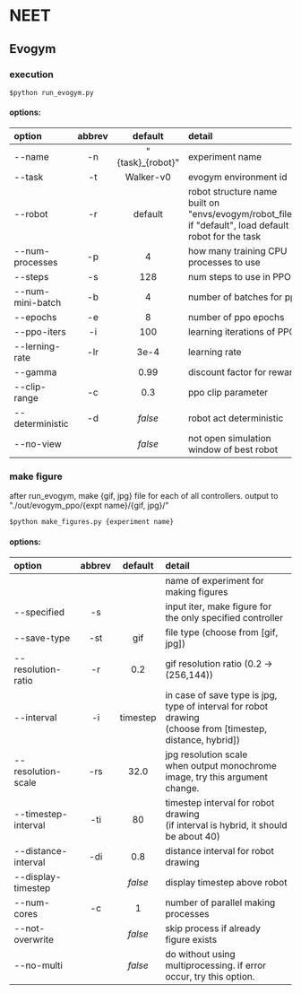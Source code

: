 # NEET


## Evogym
### execution
```
$python run_evogym.py
```
#### options:
| option          | abbrev  | default         | detail  |
| :---            | :---:   | :---:           | :---    |
| --name          | -n      | "{task}_{robot}"| experiment name |
| --task          | -t      | Walker-v0       | evogym environment id |
| --robot         | -r      | default         | robot structure name <br> built on "envs/evogym/robot_files/" <br> if "default", load default robot for the task |
| --num-processes | -p      | 4               | how many training CPU processes to use |
| --steps         | -s      | 128             | num steps to use in PPO |
| --num-mini-batch| -b      | 4               | number of batches for ppo |
| --epochs        | -e      | 8               | number of ppo epochs |
| --ppo-iters     | -i      | 100             | learning iterations of PPO |
| --lerning-rate  | -lr     | 3e-4            | learning rate |
| --gamma         |         | 0.99            | discount factor for rewards |
| --clip-range    | -c      | 0.3             | ppo clip parameter |
| --deterministic | -d      | *false*         | robot act deterministic |
| --no-view       |         | *false*         | not open simulation window of best robot |


### make figure
after run_evogym, make {gif, jpg} file for each of all controllers.
output to "./out/evogym_ppo/{expt name}/{gif, jpg}/"
```
$python make_figures.py {experiment name}
```
#### options:
| option              | abbrev  | default | detail  |
| :---                | :---:   | :---:   | :---    |
|                     |         |         | name of experiment for making figures |
| --specified         | -s      |         | input iter, make figure for the only specified controller |
| --save-type         | -st     | gif     | file type (choose from [gif, jpg])
| --resolution-ratio  | -r      | 0.2     | gif resolution ratio (0.2 -> (256,144)) |
| --interval          | -i      | timestep| in case of save type is jpg, type of interval for robot drawing <br>(choose from [timestep, distance, hybrid]) |
| --resolution-scale  | -rs     | 32.0    | jpg resolution scale <br> when output monochrome image, try this argument change. |
| --timestep-interval | -ti     | 80      | timestep interval for robot drawing <br>(if interval is hybrid, it should be about 40) |
| --distance-interval | -di     | 0.8     | distance interval for robot drawing |
| --display-timestep  |         | *false* | display timestep above robot |
| --num-cores         | -c      | 1       | number of parallel making processes |
| --not-overwrite     |         | *false* | skip process if already figure exists |
| --no-multi          |         | *false* | do without using multiprocessing. if error occur, try this option. |
